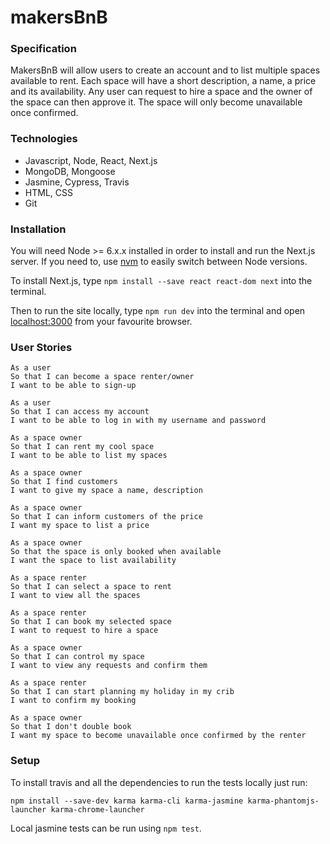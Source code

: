 # makersBnB

### Specification

MakersBnB will allow users to create an account and to list multiple spaces available to rent. Each space will have a short description, a name, a price and its availability. Any user can request to hire a space and the owner of the space can then approve it. The space will only become unavailable once confirmed.

### Technologies

- Javascript, Node, React, Next.js
- MongoDB, Mongoose
- Jasmine, Cypress, Travis
- HTML, CSS
- Git

### Installation

You will need Node >= 6.x.x installed in order to install and run the Next.js server. If you need to, use [nvm](https://github.com/creationix/nvm#usage) to easily switch between Node versions. 

To install Next.js, type `npm install --save react react-dom next` into the terminal.

Then to run the site locally, type `npm run dev` into the terminal and open [localhost:3000](http://localhost:3000) from your favourite browser.

### User Stories

```
As a user
So that I can become a space renter/owner
I want to be able to sign-up
```
```
As a user
So that I can access my account
I want to be able to log in with my username and password
```
```
As a space owner
So that I can rent my cool space
I want to be able to list my spaces
```
```
As a space owner
So that I find customers
I want to give my space a name, description
```
```
As a space owner
So that I can inform customers of the price
I want my space to list a price
```
```
As a space owner
So that the space is only booked when available
I want the space to list availability
```
```
As a space renter
So that I can select a space to rent
I want to view all the spaces
```
```
As a space renter
So that I can book my selected space
I want to request to hire a space
```
```
As a space owner
So that I can control my space
I want to view any requests and confirm them
```
```
As a space renter
So that I can start planning my holiday in my crib
I want to confirm my booking
```
```
As a space owner
So that I don't double book
I want my space to become unavailable once confirmed by the renter
```

### Setup

To install travis and all the dependencies to run the tests locally just run:
```
npm install --save-dev karma karma-cli karma-jasmine karma-phantomjs-launcher karma-chrome-launcher
```
Local jasmine tests can be run using ```npm test```.
